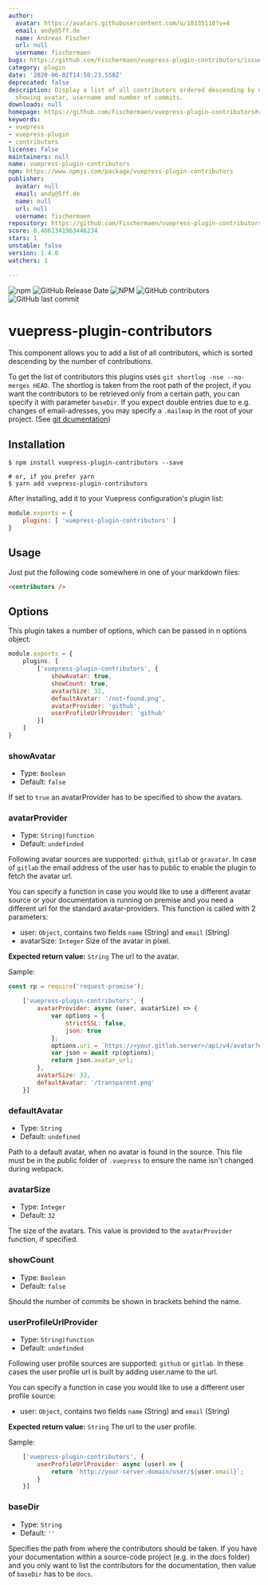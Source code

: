 ```yaml
---
author:
  avatar: https://avatars.githubusercontent.com/u/10135110?v=4
  email: andy@5ff.de
  name: Andreas Fischer
  url: null
  username: fischermaen
bugs: https://github.com/Fischermaen/vuepress-plugin-contributors/issues
category: plugin
date: '2020-06-02T14:50:23.558Z'
deprecated: false
description: Display a list of all contributors ordered descending by number of contributions,
  showing avatar, username and number of commits.
downloads: null
homepage: https://github.com/Fischermaen/vuepress-plugin-contributors#readme
keywords:
- vuepress
- vuepress-plugin
- contributors
license: false
maintainers: null
name: vuepress-plugin-contributors
npm: https://www.npmjs.com/package/vuepress-plugin-contributors
publisher:
  avatar: null
  email: andy@5ff.de
  name: null
  url: null
  username: fischermaen
repository: https://github.com/Fischermaen/vuepress-plugin-contributors
score: 0.4061341963446234
stars: 1
unstable: false
version: 1.4.0
watchers: 1

---
```


![npm](https://img.shields.io/npm/v/vuepress-plugin-contributors) ![GitHub Release Date](https://img.shields.io/github/release-date/Fischermaen/vuepress-plugin-contributors) ![NPM](https://img.shields.io/npm/l/vuepress-plugin-contributors)  ![GitHub contributors](https://img.shields.io/github/contributors/Fischermaen/vuepress-plugin-contributors)  ![GitHub last commit](https://img.shields.io/github/last-commit/Fischermaen/vuepress-plugin-contributors)

# vuepress-plugin-contributors
This component allows you to add a list of all contributors, which is sorted descending by the number of contributions.

To get the list of contributors this plugins uses `git shortlog -nse --no-merges HEAD`. The shortlog is taken from the root path of the project, if you want the contributors to be retrieved only from a certain path, you can specify it with parameter `baseDir`. If you expect double entries due to e.g. changes of email-adresses, you may specify a `.mailmap` in the root of your project. (See [git dcumentation](https://git-scm.com/docs/git-shortlog))

## Installation
```shell
$ npm install vuepress-plugin-contributors --save

# or, if you prefer yarn
$ yarn add vuepress-plugin-contributors
```

After installing, add it to your Vuepress configuration's plugin list:

```js
module.exports = {
    plugins: [ 'vuepress-plugin-contributors' ]
}
```

## Usage

Just put the following code somewhere in one of your markdown files: 

```markdown
<contributors />
```

## Options

This plugin takes a number of options, which can be passed in n options object:

```js
module.exports = {
    plugins. [
        ['vuepress-plugin-contributors', {
            showAvatar: true,
            showCount: true,
            avatarSize: 32,
            defaultAvatar: '/not-found.png', 
            avatarProvider: 'github',
            userProfileUrlProvider: 'github'
        }]
    ]
}
```

### showAvatar

- Type: `Boolean`
- Default: `false`

If set to `true` an avatarProvider has to be specified to show the avatars.

### avatarProvider

- Type: `String|function`
- Default: `undefinded`

Following avatar sources are supported: `github`, `gitlab` or `gravatar`. In case of `gitlab` the email address of the user has to public to enable the plugin to fetch the avatar url.

You can specify a function in case you would like to use a different avatar source or your documentation is running on premise and you need a different url for the standard avatar-providers. This function is called with 2 parameters:

- user: `Object`, contains two fields `name` (String) and `email` (String)
- avatarSize: `Integer` Size of the avatar in pixel.

**Expected return value:** `String` The url to the avatar.

Sample:

```js
const rp = require('request-promise');

    ['vuepress-plugin-contributors', {
        avatarProvider: async (user, avatarSize) => {
            var options = {
                strictSSL: false,
                json: true
            };
            options.uri = `https://<your.gitlab.server>/api/v4/avatar?email=${user.email}&size=${avatarSize}`;
            var json = await rp(options);
            return json.avatar_url;
        },
        avatarSize: 32,
        defaultAvatar: '/transparent.png'
    }]
```

### defaultAvatar

- Type: `String`
- Default: `undefined`

Path to a default avatar, when no avatar is found in the source. This file must be in the public folder of `.vuepress` to ensure the name isn't changed during webpack.

### avatarSize

- Type: `Integer`
- Default: `32`

The size of the avatars. This value is provided to the `avatarProvider` function, if specified.

### showCount

- Type: `Boolean`
- Default: `false`

Should the number of commits be shown in brackets behind the name.

### userProfileUrlProvider

- Type: `String|function`
- Default: `undefinded`

Following user profile sources are supported: `github` or `gitlab`. In these cases the user profile url is built by adding user.name to the url.

You can specify a function in case you would like to use a different user profile source:

- user: `Object`, contains two fields `name` (String) and `email` (String)

**Expected return value:** `String` The url to the user profile.

Sample:

```js
    ['vuepress-plugin-contributors', {
        userProfileUrlProvider: async (user) => {
            return `http://your-server.domain/user/${user.email}`;
        }
    }]
```

### baseDir

- Type: `String`
- Default: `''`

Specifies the path from where the contributors should be taken. If you have your documentation within a source-code project (e.g. in the docs folder) and you only want to list the contributors for the documentation, then value of `baseDir` has to be `docs`. 